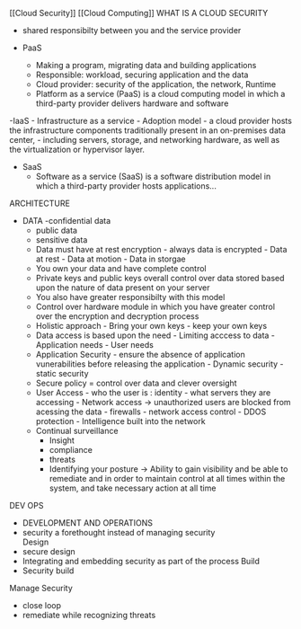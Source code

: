 [[Cloud Security]]    [[Cloud Computing]]
WHAT IS A CLOUD SECURITY
- shared responsibilty between you and the service provider

- PaaS
	- Making a program, migrating data and building applications
	- Responsible: workload, securing application and the data
	- Cloud provider: security of the application, the network, Runtime
	- Platform as a service (PaaS) is a cloud computing model in which a third-party provider delivers hardware and software

-IaaS
	- Infrastructure as a service
	- Adoption model
	- a cloud provider hosts the infrastructure components traditionally present in an on-premises data center, 
	- including servers, storage, and networking hardware, as well as the virtualization or hypervisor layer.

- SaaS
	- Software as a service (SaaS) is a software distribution model in which a third-party provider hosts applications...

ARCHITECTURE
- DATA 
	-confidential data
	- public data
	- sensitive data 
	- Data must have at rest encryption - always data is encrypted
			- Data at rest
			- Data at motion
			- Data in storgae 
	- You own your data and have complete control
	- Private keys and public keys overall control over data stored based upon the nature of data present on your server 
	- You also have greater responsibilty with this model
	- Control over hardware module in which you have greater control over the encryption and decryption process
	- Holistic approach 
			- Bring your own keys
			- keep your own keys
	- Data access is based upon the need
			- Limiting acccess to data
			- Application needs
			- User needs
	- Application Security
			- ensure the absence of application vunerabilities before releasing the application
			- Dynamic security
			- static security
	- Secure policy = control over data and clever oversight
	- User Access
			- who the user is : identity
			- what servers they are accessing 
			- Network access -> unauthorized users are blocked from acessing the data 
					- firewalls
					- network access control
					- DDOS protection
					- Intelligence built into the 	network
	- Continual surveillance 
		- Insight 
		- compliance
		- threats 
		- Identifying your posture
				-> Ability to gain visibility and be able to remediate and in order to maintain control at all times within the system, and take necessary action at all time

DEV OPS 
- DEVELOPMENT AND OPERATIONS 
- security a forethought instead of managing security  
Design
- secure design
- Integrating and embedding security as part of the process
Build 
- Security build 

Manage Security
- close loop
- remediate while recognizing threats